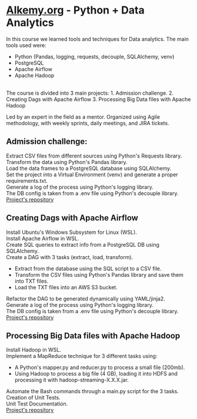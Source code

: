 # [Alkemy.org](https://alkemy.org) - Python + Data Analytics

In this course we learned tools and techniques for Data analytics.
The main tools used were:
- Python (Pandas, logging, requests, decouple, SQLAlchemy, venv)
- PostgreSQL
- Apache Airflow
- Apache Hadoop
<br>
The course is divided into 3 main projects:
1. Admission challenge.
2. Creating Dags with Apache Airflow
3. Processing Big Data files with Apache Hadoop

Led by an expert in the field as a mentor. Organized using Agile methodology, with weekly sprints, daily meetings, and JIRA tickets.<br>

## Admission challenge:
Extract CSV files from different sources using Python's Requests library.<br>
Transform the data using Python's Pandas library.<br>
Load the data frames to a PostgreSQL database using SQLAlchemy.<br>
Set the project into a Virtual Environment (venv) and generate a proper requirements.txt.<br>
Generate a log of the process using Python's logging library.<br>
The DB config is taken from a .env file using Python's decouple library.<br>
[Project's repository](https://github.com/mcoutada/Alkemy_Challenge_Data_Analytics_con_Python)

## Creating Dags with Apache Airflow
Install Ubuntu's Windows Subsystem for Linux (WSL).<br>
Install Apache Airflow in WSL.<br>
Create SQL queries to extract info from a PostgreSQL DB using SQLAlchemy.<br>
Create a DAG with 3 tasks (extract, load, transform).<br>
- Extract from the database using the SQL script to a CSV file.
- Transform the CSV files using Python's Pandas library and save them into TXT files.
- Load the TXT files into an AWS S3 bucket.

Refactor the DAG to be generated dynamically using YAML/jinja2.<br>
Generate a log of the process using Python's logging library.<br>
The DB config is taken from a .env file using Python's decouple library.<br>
[Project's repository](https://github.com/alkemyTech/OT303-python/tree/marianocoutada/airflow)

## Processing Big Data files with Apache Hadoop
Install Hadoop in WSL.<br>
Implement a MapReduce technique for 3 different tasks using:
- A Python's mapper.py and reducer.py to process a small file (200mb).
- Using Hadoop to process a big file (4 GB), loading it into HDFS and processing it with hadoop-streaming-X.X.X.jar.

Automate the Bash commands through a main.py script for the 3 tasks.<br>
Creation of Unit Tests.<br>
Unit Test Documentation.<br>
[Project's repository](https://github.com/alkemyTech/OT303-python/tree/marianocoutada/bigdata)
